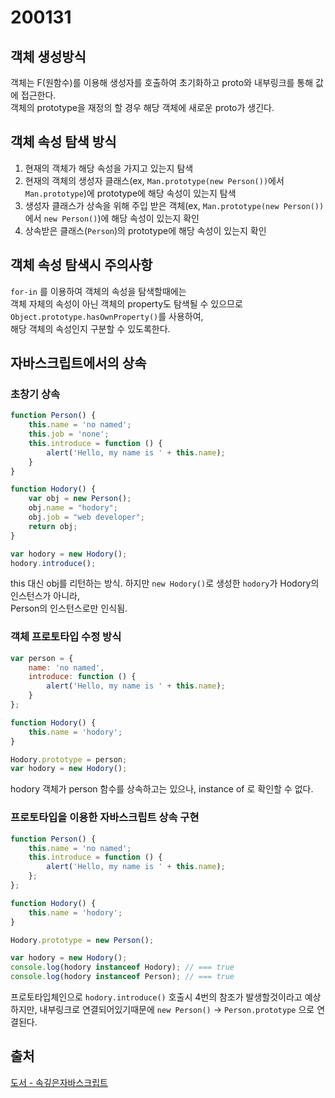 # 200131

## 객체 생성방식

객체는 F(원함수)를 이용해 생성자를 호출하여 초기화하고 proto와 내부링크를 통해 값에 접근한다.<br/>
객체의 prototype을 재정의 할 경우 해당 객체에 새로운 proto가 생긴다.

## 객체 속성 탐색 방식
1. 현재의 객체가 해당 속성을 가지고 있는지 탐색
2. 현재의 객체의 생성자 클래스(ex, `Man.prototype(new Person())`에서 `Man.prototype`)에 prototype에 해당 속성이 있는지 탐색
3. 생성자 클래스가 상속을 위해 주입 받은 객체(ex, `Man.prototype(new Person())`에서 `new Person()`)에 해당 속성이 있는지 확인
4. 상속받은 클래스(`Person`)의 prototype에 해당 속성이 있는지 확인

## 객체 속성 탐색시 주의사항

`for-in` 를 이용하여 객체의 속성을 탐색할때에는<br/>
객체 자체의 속성이 아닌 객체의 property도 탐색될 수 있으므로 `Object.prototype.hasOwnProperty()`를 사용하여,<br/>
해당 객체의 속성인지 구분할 수 있도록한다.

## 자바스크립트에서의 상속

### 초창기 상속

```javascript
function Person() {
    this.name = 'no named';
    this.job = 'none';
    this.introduce = function () {
        alert('Hello, my name is ' + this.name);
    }
}

function Hodory() { 
    var obj = new Person();
    obj.name = "hodory";
    obj.job = "web developer";
    return obj;
} 

var hodory = new Hodory();
hodory.introduce();
```

this 대신 obj를 리턴하는 방식. 하지만 `new Hodory()`로 생성한 `hodory`가 Hodory의 인스턴스가 아니라,<br/>
Person의 인스턴스로만 인식됨.

### 객체 프로토타입 수정 방식
 
```javascript
var person = {
    name: 'no named',
    introduce: function () {
        alert('Hello, my name is ' + this.name);
    }
};

function Hodory() {
    this.name = 'hodory';
}

Hodory.prototype = person;
var hodory = new Hodory();
```

hodory 객체가 person 함수를 상속하고는 있으나, instance of 로 확인할 수 없다.

### 프로토타입을 이용한 자바스크립트 상속 구현
```javascript
function Person() {
    this.name = 'no named';
    this.introduce = function () {
        alert('Hello, my name is ' + this.name);
    };
};

function Hodory() {
    this.name = 'hodory';
}

Hodory.prototype = new Person();

var hodory = new Hodory();
console.log(hodory instanceof Hodory); // === true
console.log(hodory instanceof Person); // === true
```

프로토타입체인으로 `hodory.introduce()` 호출시 4번의 참조가 발생할것이라고 예상하지만,
내부링크로 연결되어있기때문에 `new Person()` -> `Person.prototype` 으로 연결된다.

## 출처
[도서 - 속깊은자바스크립트](http://www.yes24.com/Product/Goods/33262509)
